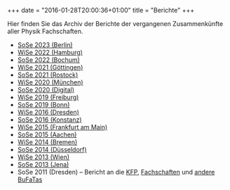 +++
date = "2016-01-28T20:00:36+01:00"
title = "Berichte"
+++

Hier finden Sie das Archiv der Berichte der vergangenen Zusammenkünfte aller Physik Fachschaften.

- [SoSe 2023 (Berlin)](/berichte/SoSe23/Bericht_SoSe23_Berlin.pdf)
- [WiSe 2022 (Hamburg)](/berichte/WiSe22/Bericht_WiSe22_Hamburg.pdf)
- [SoSe 2022 (Bochum)](/berichte/SoSe22/Bericht_SoSe22_Bochum.pdf)
- [WiSe 2021 (Göttingen)](/berichte/WiSe21/Bericht_WiSe21_Goettingen.pdf)
- [SoSe 2021 (Rostock)](/berichte/SoSe21/Bericht_SoSe21_Rostock.pdf)
- [WiSe 2020 (München)](/berichte/WiSe20/Bericht_WiSe20_Garching.pdf)
- [SoSe 2020 (Digital)](/berichte/SoSe20/Bericht_SoSe20_Digi.pdf)
- [WiSe 2019 (Freiburg)](/berichte/WiSe19/Bericht_WiSe19_Freiburg.pdf)
- [SoSe 2019 (Bonn)](/berichte/SoSe19/Bericht_SoSe19_Bonn.pdf)
- [WiSe 2016 (Dresden)](/berichte/WiSe16/Bericht_WiSe16_Dresden.pdf)
- [SoSe 2016 (Konstanz)](/berichte/SoSe16/Bericht_SoSe16_Konstanz.pdf)
- [WiSe 2015 (Frankfurt am Main)](/berichte/WiSe15/Bericht_WiSe15_Frankfurt.pdf)
- [SoSe 2015 (Aachen)](/berichte/SoSe15/Bericht_SoSe15_Aachen.pdf)
- [WiSe 2014 (Bremen)](/berichte/WiSe14/Bericht_WiSe14-Bremen.pdf)
- [SoSe 2014 (Düsseldorf)](/berichte/SoSe14/Bericht_SommerZaPF14_Duesseldorf.pdf)
- [WiSe 2013 (Wien)](/berichte/WiSe13/Bericht_WinterZaPF13_Wien.pdf)
- [SoSe 2013 (Jena)](/berichte/SoSe13/Bericht_SommerZaPF13_Jena.pdf)
- SoSe 2011 (Dresden) – Bericht an die [KFP](/berichte/SoSe11/BerichtDerZaPF_SS2011_KFP.pdf), [Fachschaften](/berichte/SoSe11/BerichtDerZaPF_SS2011_FS.pdf) und [andere BuFaTas](/berichte/SoSe11/BerichtDerZaPF_SS2011_BuFaTa.pdf)

